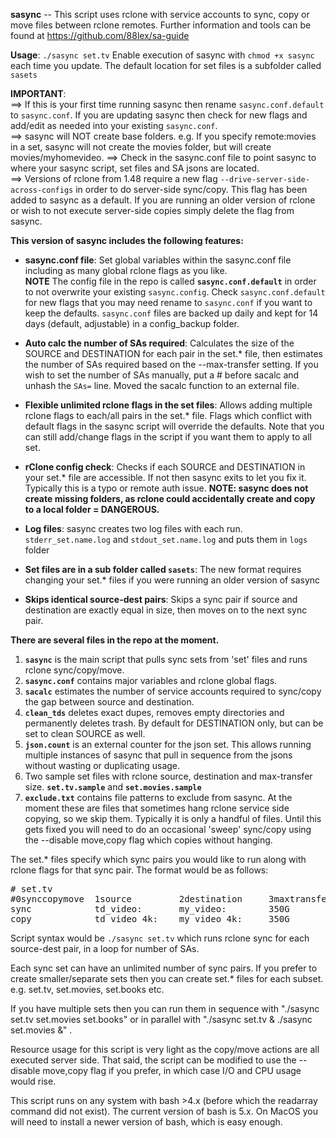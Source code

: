 **sasync** -- This script uses rclone with service accounts to sync, copy or move files between rclone remotes. 
Further information and tools can be found  at https://github.com/88lex/sa-guide

**Usage**:  `./sasync set.tv` Enable execution of sasync with `chmod +x sasync` each time you update. The default location for set files is a subfolder called `sasets`    

**IMPORTANT**:   
==>  If this is your first time running sasync then rename `sasync.conf.default` to `sasync.conf`. If you are updating sasync then check for new 
flags and add/edit as needed into your existing `sasync.conf`.   
==>  sasync will NOT create base folders. e.g. If you specify remote:movies in a set, sasync will not create the movies folder, but will create movies/myhomevideo.
==>  Check in the sasync.conf file to point sasync to where your sasync script, set files and SA jsons are located.    
==>  Versions of rclone from 1.48 require a new flag `--drive-server-side-across-configs` in order to do server-side sync/copy. This flag has been
added to sasync as a default. If you are running an older version of rclone or wish to not execute server-side copies simply delete the flag from sasync.  

**This version of sasync includes the following features:**


*  **sasync.conf file**:  Set global variables within the sasync.conf file including as many global rclone flags as you like.    
**NOTE** The config file in the repo is called **`sasync.conf.default`** in order to not overwrite your existing `sasync.config`.
Check `sasync.conf.default` for new flags that you may need rename to `sasync.conf` if you want to keep the defaults. `sasync.conf` files are backed up
daily and kept for 14 days (default, adjustable) in a config_backup folder.

*  **Auto calc the number of SAs required**:  Calculates the size of the SOURCE and DESTINATION for each pair in the set.* file, then estimates the number 
of SAs required based on the --max-transfer setting. If you wish to set the number of SAs manually, put a # before sacalc and unhash the `SAs=` line. 
Moved the sacalc function to an external file.

*  **Flexible unlimited rclone flags in the set files**:  Allows adding multiple rclone flags to each/all pairs in the set.* file. Flags which conflict with 
default flags in the sasync script will override the defaults. Note that you can still add/change flags in the script if you want them to apply to all set.

*  **rClone config check**:  Checks if each SOURCE and DESTINATION in your set.* file are accessible. If not then sasync exits to let you fix it.
Typically this is a typo or remote auth issue. 
**NOTE: sasync does not create missing folders, as rclone could accidentally create and copy to a local folder = DANGEROUS.**

*  **Log files**:  sasync creates two log files with each run. `stderr_set.name.log` and `stdout_set.name.log` and puts them in `logs` folder

*  **Set files are in a sub folder called `sasets`**:  The new format requires changing your set.* files if you were running an older version of sasync 

*  **Skips identical source-dest pairs**:  Skips a sync pair if source and destination are exactly equal in size, then moves on to the next sync pair.

**There are several files in the repo at the moment.**
1. **`sasync`** is the main script that pulls sync sets from 'set' files and runs rclone sync/copy/move.
2. **`sasync.conf`** contains major variables and rclone global flags.
3. **`sacalc`** estimates the number of service accounts required to sync/copy the gap between source and destination.
4. **`clean_tds`** deletes exact dupes, removes empty directories and permanently deletes trash. By default for DESTINATION only, 
but can be set to clean SOURCE as well.
5. **`json.count`** is an external counter for the json set. This allows running multiple instances of sasync that pull in 
sequence from the jsons without wasting or duplicating usage.
6. Two sample set files with rclone source, destination and max-transfer size. **`set.tv.sample`** and **`set.movies.sample`**
7. **`exclude.txt`** contains file patterns to exclude from sasync. At the moment these are files that sometimes hang rclone 
service side copying, so we skip them. Typically it is only a handful of files. Until this gets fixed you will need to do an 
occasional 'sweep' sync/copy using the --disable move,copy flag which copies without hanging.


The set.* files specify which sync pairs you would like to run along with rclone flags for that sync pair. The format would be as follows:
<pre>
# set.tv
#0synccopymove  1source         2destination     3maxtransfer  4rcloneflags
sync            td_video:       my_video:        350G          --dry-run
copy            td_video_4k:    my_video_4k:     350G          --dry-run --no-traverse
</pre>

Script syntax would be `./sasync set.tv` which runs rclone sync for each source-dest pair, in a loop for number of SAs.

Each sync set can have an unlimited number of sync pairs. If you prefer to create smaller/separate sets then you can create set.* files
for each subset. e.g. set.tv, set.movies, set.books etc.

If you have multiple sets then you can run them in sequence with "./sasync set.tv set.movies set.books" or in parallel with
"./sasync set.tv & ./sasync set.movies &" .


Resource usage for this script is very light as the copy/move actions are all executed server side. That said, the script can be modified to use the
--disable move,copy flag if you prefer, in which case I/O and CPU usage would rise.

This script runs on any system with bash >4.x (before which the readarray command did not exist). The current version of bash is 5.x. On MacOS you
will need to install a newer version of bash, which is easy enough.
